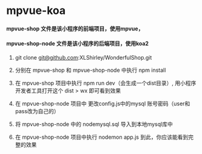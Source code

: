 # mpvue-koa
#### mpvue-shop 文件是该小程序的前端项目，使用mpvue，
#### mpvue-shop-node 文件是该小程序的后端项目，使用koa2

1. git clone git@github.com:XLShirley/WonderfulShop.git

2. 分别在 mpvue-shop 和 mpvue-shop-node 中执行 npm install

3. 在 mpvue-shop 项目中执行 npm run dev（会生成一个dist目录）, 用小程序开发者工具打开这个 dist > wx 即可看到效果

4. 在 mpvue-shop-node 项目中 更改config.js中的mysql 账号密码（user和pass改为自己的）

5. 将 mpvue-shop-node 中的 nodemysql.sql 导入到本地mysql库中

6. 在 mpvue-shop-node 项目中执行 nodemon app.js 到此，你应该能看到完整的效果

  
